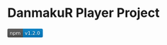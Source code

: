 # DanmakuR Player Project   
<svg xmlns="http://www.w3.org/2000/svg" xmlns:xlink="http://www.w3.org/1999/xlink" width="80" height="20"><linearGradient id="b" x2="0" y2="100%"><stop offset="0" stop-color="#bbb" stop-opacity=".1"/><stop offset="1" stop-opacity=".1"/></linearGradient><clipPath id="a"><rect width="80" height="20" rx="3" fill="#fff"/></clipPath><g clip-path="url(#a)"><path fill="#555" d="M0 0h35v20H0z"/><path fill="#007ec6" d="M35 0h45v20H35z"/><path fill="url(#b)" d="M0 0h80v20H0z"/></g><g fill="#fff" text-anchor="middle" font-family="DejaVu Sans,Verdana,Geneva,sans-serif" font-size="11"><text x="17.5" y="15" fill="#010101" fill-opacity=".3">npm</text><text x="17.5" y="14">npm</text><text x="56.5" y="15" fill="#010101" fill-opacity=".3">v1.2.0</text><text x="56.5" y="14">v1.2.0</text></g></svg>